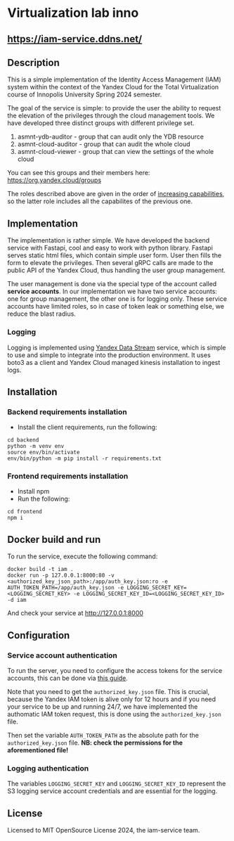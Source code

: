 # Virtualization lab inno

## https://iam-service.ddns.net/

## Description
This is a simple implementation of the Identity Access Management (IAM) system
within the context of the Yandex Cloud for the Total Virtualization course of
Innopolis University Spring 2024 semester.

The goal of the service is simple: to provide the user the ability to request
the elevation of the privileges through the cloud management tools. We have
developed three distinct groups with different privilege set.
1. asmnt-ydb-auditor    - group that can audit only the YDB resource
2. asmnt-cloud-auditor  - group that can audit the whole cloud
3. asmnt-cloud-viewer   - group that can view the settings of the whole cloud

You can see this groups and their members here: https://org.yandex.cloud/groups

The roles described above are given in the order of [increasing
capabilities](https://yandex.cloud/en/docs/iam/roles-reference), so the latter
role includes all the capabilites of the previous one.

## Implementation
The implementation is rather simple. We have developed the backend service with
Fastapi, cool and easy to work with python library. Fastapi serves static html
files, which contain simple user form. User then fills the form to elevate the
privileges. Then several gRPC calls are made to the public API of the Yandex 
Cloud, thus handling the user group management.

The user management is done via the special type of the account called
**service accounts**. In our implementation we have two service accounts: one
for group management, the other one is for logging only. These service accounts
have limited roles, so in case of token leak or something else, we reduce the
blast radius.

### Logging
Logging is implemented using [Yandex Data Stream](https://yandex.cloud/en/docs/data-streams/concepts/glossary?utm_source=console&utm_medium=help-center&utm_campaign=data-streams)
service, which is simple to use and simple to integrate into the production 
environment. It uses boto3 as a client and Yandex Cloud managed kinesis 
installation to ingest logs.

## Installation

### Backend requirements installation
- Install the client requirements, run the following:
```shell
cd backend
python -m venv env
source env/bin/activate
env/bin/python -m pip install -r requirements.txt
```

### Frontend requirements installation
- Install npm
- Run the following:
```shell
cd frontend
npm i
```


## Docker build and run
To run the service, execute the following command:
```shell
docker build -t iam .
docker run -p 127.0.0.1:8000:80 -v <authorized_key_json_path>:/app/auth_key.json:ro -e AUTH_TOKEN_PATH=/app/auth_key.json -e LOGGING_SECRET_KEY=<LOGGING_SECRET_KEY> -e LOGGING_SECRET_KEY_ID=<LOGGING_SECRET_KEY_ID> -d iam
```

And check your service at http://127.0.0.1:8000

## Configuration

### Service account authentication
To run the server, you need to configure the access tokens for the service
accounts, this can be done via [this guide](https://yandex.cloud/en/docs/iam/quickstart-sa). 

Note that you need to get the `authorized_key.json` file. This is crucial,
because the Yandex IAM token is alive only for 12 hours and if you need your
service to be up and running 24/7, we have implemented the authomatic IAM token
request, this is done using the `authorized_key.json` file.

Then set the variable `AUTH_TOKEN_PATH` as the absolute path for the
`authorized_key.json` file. **NB: check the permissions for the aforementioned
file!**

### Logging authentication

The variables `LOGGING_SECRET_KEY` and `LOGGING_SECRET_KEY_ID` represent the S3
logging service account credentials and are essential for the logging.

## License
Licensed to MIT OpenSource License 2024, the iam-service team.
